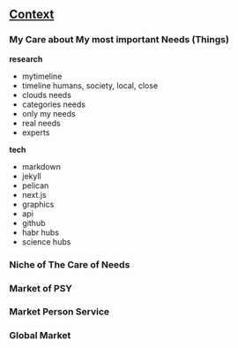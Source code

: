 ## [Context](pre.html)

### My Care about My most important Needs (Things)

**research**
- mytimeline
- timeline humans, society, local, close
- clouds needs
- categories needs
- only my needs
- real needs
- experts

**tech**
- markdown
- jekyll
- pelican
- next.js
- graphics
- api
- github
- habr hubs
- science hubs


### Niche of The Care of Needs

### Market of PSY

### Market Person Service

### Global Market
